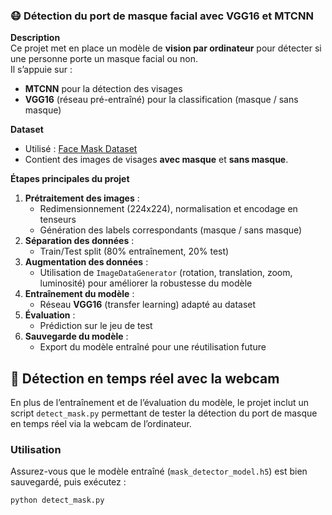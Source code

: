 
### 😷 Détection du port de masque facial avec VGG16 et MTCNN



**Description**  
Ce projet met en place un modèle de **vision par ordinateur** pour détecter si une personne porte un masque facial ou non.  
Il s’appuie sur :  
- **MTCNN** pour la détection des visages  
- **VGG16** (réseau pré-entraîné) pour la classification (masque / sans masque)  

**Dataset**  
- Utilisé : [Face Mask Dataset](https://www.kaggle.com/datasets/omkargurav/face-mask-dataset)  
- Contient des images de visages **avec masque** et **sans masque**.  

**Étapes principales du projet**  
1. **Prétraitement des images** :  
   - Redimensionnement (224x224), normalisation et encodage en tenseurs  
   - Génération des labels correspondants (masque / sans masque)  
2. **Séparation des données** :  
   - Train/Test split (80% entraînement, 20% test)  
3. **Augmentation des données** :  
   - Utilisation de `ImageDataGenerator` (rotation, translation, zoom, luminosité) pour améliorer la robustesse du modèle  
4. **Entraînement du modèle** :  
   - Réseau **VGG16** (transfer learning) adapté au dataset  
5. **Évaluation** :  
   - Prédiction sur le jeu de test  
6. **Sauvegarde du modèle** :  
   - Export du modèle entraîné pour une réutilisation future  

## 🎥 Détection en temps réel avec la webcam

En plus de l’entraînement et de l’évaluation du modèle, le projet inclut un script `detect_mask.py` permettant de tester la détection du port de masque en temps réel via la webcam de l’ordinateur.  

### Utilisation
Assurez-vous que le modèle entraîné (`mask_detector_model.h5`) est bien sauvegardé, puis exécutez :  
```bash
python detect_mask.py
```

